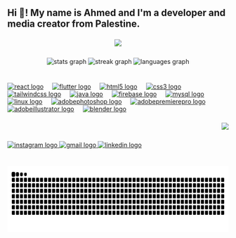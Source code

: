 <h2 align="left">Hi 👋! My name is Ahmed and I'm a developer and media creator from Palestine.</h2>

###

<div align="center">
  <img src="https://visitor-badge.laobi.icu/badge?page_id=AhmedFashafsha.AhmedFashafsha&" />
</div>

###

<div align="center">
  <img src="https://github-readme-stats.vercel.app/api?username=AhmedFashafsha&hide_title=false&hide_rank=false&show_icons=true&include_all_commits=true&count_private=true&disable_animations=false&theme=tokyonight&locale=en&hide_border=false&order=1" height="150" alt="stats graph"  />
  <img src="https://streak-stats.demolab.com?user=AhmedFashafsha&locale=en&mode=daily&theme=tokyonight&hide_border=false&border_radius=5&order=3" height="150" alt="streak graph"  />
  <img src="https://github-readme-stats.vercel.app/api/top-langs?username=AhmedFashafsha&locale=en&hide_title=false&layout=compact&card_width=320&langs_count=5&theme=tokyonight&hide_border=false&order=2" height="150" alt="languages graph"  />
</div>

###

<br clear="both">

<div align="left">
  <a href="https://reactjs.org/" target="_blank"><img src="https://cdn.jsdelivr.net/gh/devicons/devicon/icons/react/react-original.svg" height="30" alt="react logo"  /></a>
  <img width="12" />
  <a href="https://flutter.dev/" target="_blank"><img src="https://cdn.jsdelivr.net/gh/devicons/devicon/icons/flutter/flutter-original.svg" height="30" alt="flutter logo"  /></a>
  <img width="12" />
  <a href="https://developer.mozilla.org/en-US/docs/Web/HTML" target="_blank"><img src="https://cdn.jsdelivr.net/gh/devicons/devicon/icons/html5/html5-original.svg" height="30" alt="html5 logo"  /></a>
  <img width="12" />
  <a href="https://developer.mozilla.org/en-US/docs/Web/CSS" target="_blank"><img src="https://cdn.jsdelivr.net/gh/devicons/devicon/icons/css3/css3-original.svg" height="30" alt="css3 logo"  /></a>
  <img width="12" />
  <a href="https://tailwindcss.com/" target="_blank"><img src="https://skillicons.dev/icons?i=tailwind" height="30" alt="tailwindcss logo"  /></a>
  <img width="12" />
  <a href="https://www.java.com/en/" target="_blank"><img src="https://cdn.jsdelivr.net/gh/devicons/devicon/icons/java/java-original.svg" height="30" alt="java logo"  /></a>
  <img width="12" />
  <a href="https://firebase.google.com/" target="_blank"><img src="https://cdn.jsdelivr.net/gh/devicons/devicon/icons/firebase/firebase-plain.svg" height="30" alt="firebase logo"  /></a>
  <img width="12" />
  <a href="https://www.mysql.com/" target="_blank"><img src="https://cdn.jsdelivr.net/gh/devicons/devicon/icons/mysql/mysql-original.svg" height="30" alt="mysql logo"  /></a>
  <img width="12" />
  <a href="https://www.linux.org/" target="_blank"><img src="https://cdn.jsdelivr.net/gh/devicons/devicon/icons/linux/linux-original.svg" height="30" alt="linux logo"  /></a>
  <img width="12" />
  <a href="https://www.adobe.com/products/photoshop.html" target="_blank"><img src="https://skillicons.dev/icons?i=ps" height="30" alt="adobephotoshop logo"  /></a>
  <img width="12" />
  <a href="https://www.adobe.com/products/premiere.html" target="_blank"><img src="https://skillicons.dev/icons?i=pr" height="30" alt="adobepremierepro logo"  /></a>
  <img width="12" />
  <a href="https://www.adobe.com/products/illustrator.html" target="_blank"><img src="https://skillicons.dev/icons?i=ai" height="30" alt="adobeillustrator logo"  /></a>
  <img width="12" />
  <a href="https://www.blender.org/" target="_blank"><img src="https://cdn.jsdelivr.net/gh/devicons/devicon/icons/blender/blender-original.svg" height="30" alt="blender logo"  /></a>
</div>

###

<div align="right">
  <img src="https://media1.tenor.com/m/ITc1hNBSH_wAAAAd/coding-typing.gif" height="150" />
</div>

###

<div align="left">
  <a href="https://www.instagram.com/ahmad.cool.9638" target="_blank">
    <img src="https://img.shields.io/static/v1?message=Instagram&logo=instagram&label=&color=E4405F&logoColor=white&labelColor=&style=for-the-badge" height="35" alt="instagram logo"  />
  </a>
  <a href="ahmadcool200429@gmail.com" target="_blank">
    <img src="https://img.shields.io/static/v1?message=Gmail&logo=gmail&label=&color=D14836&logoColor=white&labelColor=&style=for-the-badge" height="35" alt="gmail logo"  />
  </a>
  <a href="https://www.linkedin.com/in/ahmed-i-m-fashafsha-582401321" target="_blank">
    <img src="https://img.shields.io/static/v1?message=LinkedIn&logo=linkedin&label=&color=0077B5&logoColor=white&labelColor=&style=for-the-badge" height="35" alt="linkedin logo"  />
  </a>
</div>

###

<br clear="both">

<img src="https://raw.githubusercontent.com/AhmedFashafsha/AhmedFashafsha/output/snake-dark.svg" alt="Snake animation" height="150" />
